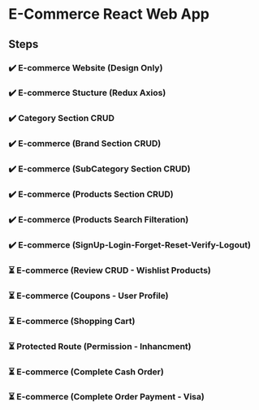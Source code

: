 # E-Commerce React Web App

## Steps

### ✔️ E-commerce Website (Design Only)

### ✔️ E-commerce Stucture (Redux Axios)

### ✔️ Category Section CRUD

### ✔️ E-commerce (Brand Section CRUD)

### ✔️ E-commerce (SubCategory Section CRUD)

### ✔️ E-commerce (Products Section CRUD)

### ✔️ E-commerce (Products Search Filteration)

### ✔️ E-commerce (SignUp-Login-Forget-Reset-Verify-Logout)

### ⏳ E-commerce (Review CRUD - Wishlist Products)

### ⏳ E-commerce (Coupons - User Profile)

### ⏳ E-commerce (Shopping Cart)

### ⏳ Protected Route (Permission - Inhancment)

### ⏳ E-commerce (Complete Cash Order)

### ⏳ E-commerce (Complete Order Payment - Visa)

